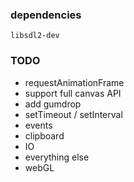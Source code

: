 ### dependencies

`libsdl2-dev`

### TODO

* requestAnimationFrame
* support full canvas API
* add gumdrop
* setTimeout / setInterval
* events
* clipboard
* IO
* everything else
* webGL
